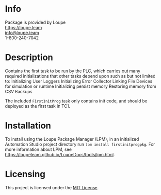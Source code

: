 # Info
Package is provided by Loupe  
https://loupe.team  
info@loupe.team  
1-800-240-7042  

# Description
Contains the first task to be run by the PLC, which carries out many required initializations that other tasks depend upon such as but not limited to:
Initializing User Loggers
Initializing Error Collector
Linking File Devices for simulation or runtime
Initializing persist memory
Restoring memory from CSV Backups

The included `FirstInitProg` task only contains init code, and should be deployed as the first task in TC1. 

# Installation
To install using the Loupe Package Manager (LPM), in an initialized Automation Studio project directory run `lpm install firstinitprogpkg`. For more information about LPM, see https://loupeteam.github.io/LoupeDocs/tools/lpm.html.

# Licensing

This project is licensed under the [MIT License](LICENSE).